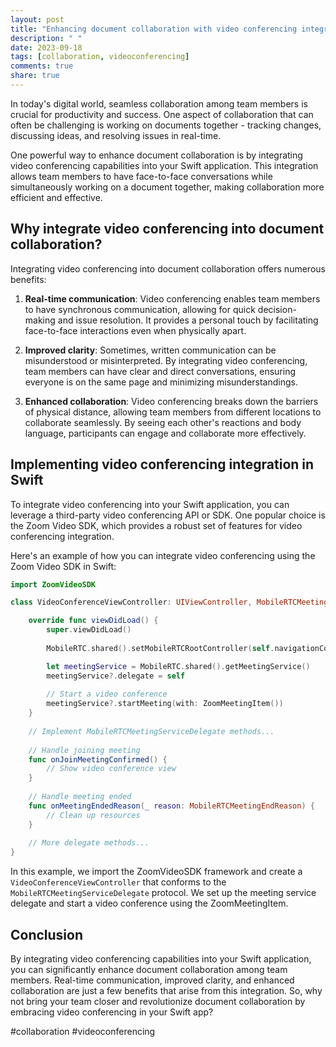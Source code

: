 ```yaml
---
layout: post
title: "Enhancing document collaboration with video conferencing integration in Swift"
description: " "
date: 2023-09-18
tags: [collaboration, videoconferencing]
comments: true
share: true
---
```


In today's digital world, seamless collaboration among team members is crucial for productivity and success. One aspect of collaboration that can often be challenging is working on documents together - tracking changes, discussing ideas, and resolving issues in real-time. 

One powerful way to enhance document collaboration is by integrating video conferencing capabilities into your Swift application. This integration allows team members to have face-to-face conversations while simultaneously working on a document together, making collaboration more efficient and effective. 

## Why integrate video conferencing into document collaboration?

Integrating video conferencing into document collaboration offers numerous benefits:

1. **Real-time communication**: Video conferencing enables team members to have synchronous communication, allowing for quick decision-making and issue resolution. It provides a personal touch by facilitating face-to-face interactions even when physically apart.

2. **Improved clarity**: Sometimes, written communication can be misunderstood or misinterpreted. By integrating video conferencing, team members can have clear and direct conversations, ensuring everyone is on the same page and minimizing misunderstandings.

3. **Enhanced collaboration**: Video conferencing breaks down the barriers of physical distance, allowing team members from different locations to collaborate seamlessly. By seeing each other's reactions and body language, participants can engage and collaborate more effectively.

## Implementing video conferencing integration in Swift

To integrate video conferencing into your Swift application, you can leverage a third-party video conferencing API or SDK. One popular choice is the Zoom Video SDK, which provides a robust set of features for video conferencing integration.

Here's an example of how you can integrate video conferencing using the Zoom Video SDK in Swift:

```swift
import ZoomVideoSDK

class VideoConferenceViewController: UIViewController, MobileRTCMeetingServiceDelegate {

    override func viewDidLoad() {
        super.viewDidLoad()
        
        MobileRTC.shared().setMobileRTCRootController(self.navigationController)

        let meetingService = MobileRTC.shared().getMeetingService()
        meetingService?.delegate = self
        
        // Start a video conference
        meetingService?.startMeeting(with: ZoomMeetingItem())
    }
    
    // Implement MobileRTCMeetingServiceDelegate methods...
    
    // Handle joining meeting
    func onJoinMeetingConfirmed() {
        // Show video conference view
    }
    
    // Handle meeting ended
    func onMeetingEndedReason(_ reason: MobileRTCMeetingEndReason) {
        // Clean up resources
    }
    
    // More delegate methods...
}
```

In this example, we import the ZoomVideoSDK framework and create a `VideoConferenceViewController` that conforms to the `MobileRTCMeetingServiceDelegate` protocol. We set up the meeting service delegate and start a video conference using the ZoomMeetingItem.

## Conclusion

By integrating video conferencing capabilities into your Swift application, you can significantly enhance document collaboration among team members. Real-time communication, improved clarity, and enhanced collaboration are just a few benefits that arise from this integration. So, why not bring your team closer and revolutionize document collaboration by embracing video conferencing in your Swift app?

#collaboration #videoconferencing